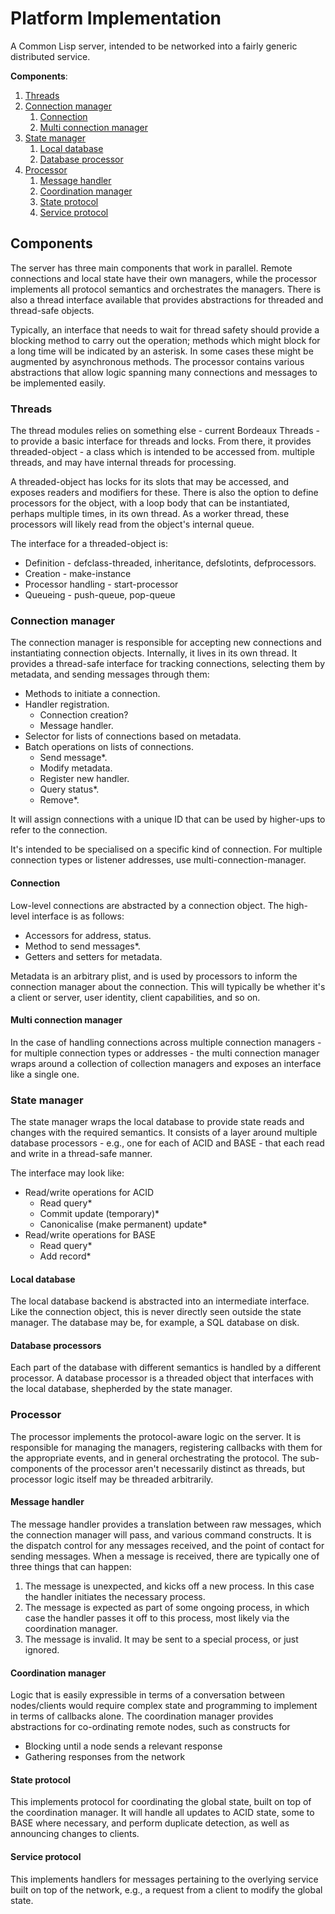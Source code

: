 # Platform Implementation

A Common Lisp server, intended to be networked into a fairly generic distributed service.

**Components**:

1. [Threads](#threads)
2. [Connection manager](#connection-manager)
   1. [Connection](#connection)
   2. [Multi connection manager](#multi-connection-manager)
3. [State manager](#state-manager)
   1. [Local database](#local-database)
   2. [Database processor](#database-processor)
4. [Processor](#processor)
   1. [Message handler](#message-handler)
   2. [Coordination manager](#coordination-manager)
   3. [State protocol](#state-protocol)
   4. [Service protocol](#service-protocol)


## Components

The server has three main components that work in parallel. Remote connections and local state have their own managers, while the processor implements all protocol semantics and orchestrates the managers. There is also a thread interface available that provides abstractions for threaded and thread-safe objects.

Typically, an interface that needs to wait for thread safety should provide a blocking method to carry out the operation; methods which might block for a long time will be indicated by an asterisk. In some cases these might be augmented by asynchronous methods. The processor contains various abstractions that allow logic spanning many connections and messages to be implemented easily.


### Threads

The thread modules relies on something else - current Bordeaux Threads - to provide a basic interface for threads and locks. From there, it provides threaded-object - a class which is intended to be accessed from. multiple threads, and may have internal threads for processing.

A threaded-object has locks for its slots that may be accessed, and exposes readers and modifiers for these. There is also the option to define processors for the object, with a loop body that can be instantiated, perhaps multiple times, in its own thread. As a worker thread, these processors will likely read from the object's internal queue.

The interface for a threaded-object is:
* Definition - defclass-threaded, inheritance, defslotints, defprocessors.
* Creation - make-instance
* Processor handling - start-processor
* Queueing - push-queue, pop-queue


### Connection manager

The connection manager is responsible for accepting new connections and instantiating connection objects. Internally, it lives in its own thread. It provides a thread-safe interface for tracking connections, selecting them by metadata, and sending messages through them:
* Methods to initiate a connection.
* Handler registration.
    * Connection creation? 
    * Message handler.
* Selector for lists of connections based on metadata.
* Batch operations on lists of connections.
    * Send message*.
    * Modify metadata.
    * Register new handler.
    * Query status*.
    * Remove*.
    
It will assign connections with a unique ID that can be used by higher-ups to refer to the connection. 
    
It's intended to be specialised on a specific kind of connection. For multiple connection types or listener addresses, use multi-connection-manager.

#### Connection

Low-level connections are abstracted by a connection object. The high-level interface is as follows:
* Accessors for address, status.
* Method to send messages*.
* Getters and setters for metadata.

Metadata is an arbitrary plist, and is used by processors to inform the connection manager about the connection. This will typically be whether it's a client or server, user identity, client capabilities, and so on.

#### Multi connection manager

In the case of handling connections across multiple connection managers - for multiple connection types or addresses - the multi connection manager wraps around a collection of collection managers and exposes an interface like a single one.


### State manager

The state manager wraps the local database to provide state reads and changes with the required semantics. It consists of a layer around multiple database processors - e.g., one for each of ACID and BASE -  that each read and write in a thread-safe manner. 

The interface may look like:
* Read/write operations for ACID
    * Read query*
    * Commit update (temporary)*
    * Canonicalise (make permanent) update*
* Read/write operations for BASE
    * Read query*
    * Add record*

#### Local database

The local database backend is abstracted into an intermediate interface. Like the connection object, this is never directly seen outside the state manager. The database may be, for example, a SQL database on disk.

#### Database processors

Each part of the database with different semantics is handled by a different processor. A database processor is a threaded object that interfaces with the local database, shepherded by the state manager.


### Processor

The processor implements the protocol-aware logic on the server. It is responsible for managing the managers, registering callbacks with them for the appropriate events, and in general orchestrating the protocol. The sub-components of the processor aren't necessarily distinct as threads, but processor logic itself may be threaded arbitrarily.

#### Message handler

The message handler provides a translation between raw messages, which the connection manager will pass, and various command constructs. It is the dispatch control for any messages received, and the point of contact for sending messages. When a message is received, there are typically one of three things that can happen:
1. The message is unexpected, and kicks off a new process. In this case the handler initiates the necessary process.
2. The message is expected as part of some ongoing process, in which case the handler passes it off to this process, most likely via the coordination manager.
3. The message is invalid. It may be sent to a special process, or just ignored.

#### Coordination manager

Logic that is easily expressible in terms of a conversation between nodes/clients would require complex state and programming to implement in terms of callbacks alone. The coordination manager provides abstractions for co-ordinating remote nodes, such as constructs for
* Blocking until a node sends a relevant response
* Gathering responses from the network

#### State protocol

This implements protocol for coordinating the global state, built on top of the coordination manager. It will handle all updates to ACID state, some to BASE where necessary, and perform duplicate detection, as well as announcing changes to clients.

#### Service protocol

This implements handlers for messages pertaining to the overlying service built on top of the network, e.g., a request from a client to modify the global state.

